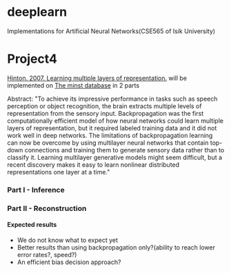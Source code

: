 deeplearn
=========

Implementations for Artificial Neural Networks(CSE565 of Isik University)

# Project4

[Hinton. 2007. Learning multiple layers of representation.](http://www.cs.toronto.edu/~fritz/absps/tics.pdf) will be implemented on [The minst database](http://yann.lecun.com/exdb/mnist/) in 2 parts

Abstract:
"To achieve its impressive performance in tasks such as
speech perception or object recognition, the brain
extracts multiple levels of representation from the sensory
input. Backpropagation was the first computationally
efficient model of how neural networks could learn
multiple layers of representation, but it required labeled
training data and it did not work well in deep networks.
The limitations of backpropagation learning can now be
overcome by using multilayer neural networks that contain
top-down connections and training them to generate
sensory data rather than to classify it. Learning
multilayer generative models might seem difficult, but
a recent discovery makes it easy to learn nonlinear
distributed representations one layer at a time."

### Part I - Inference

### Part II - Reconstruction

#### Expected results
- We do not know what to expect yet
- Better results than using backpropagation only?(ability to reach lower error rates?, speed?)
- An efficient bias decision approach?
